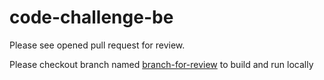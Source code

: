 # code-challenge-be

Please see opened pull request for review.

Please checkout branch named [branch-for-review](https://github.com/prakapenka/code-challenge-be/tree/branch-for-review) to build and run locally
